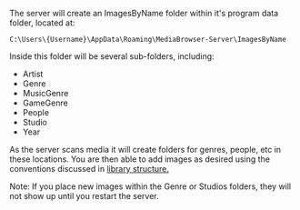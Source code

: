 The server will create an ImagesByName folder within it's program data folder, located at:

`C:\Users\{Username}\AppData\Roaming\MediaBrowser-Server\ImagesByName`

Inside this folder will be several sub-folders, including:

* Artist
* Genre
* MusicGenre
* GameGenre
* People
* Studio
* Year

As the server scans media it will create folders for genres, people, etc in these locations. You are then able to add images as desired using the conventions discussed in [library structure.](Library-Structure)

Note: If you place new images within the Genre or Studios folders, they will not show up until you restart the server.